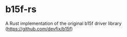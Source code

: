 # b15f-rs

A Rust implementation of the original b15f driver library (https://github.com/devfix/b15f)